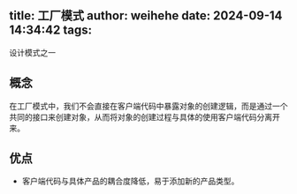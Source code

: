 title: 工厂模式
author: weihehe
date: 2024-09-14 14:34:42
tags:
---

设计模式之一
<!--more-->

## 概念

在工厂模式中，我们不会直接在客户端代码中暴露对象的创建逻辑，而是通过一个共同的接口来创建对象，从而将对象的创建过程与具体的使用客户端代码分离开来。

## 优点
- 客户端代码与具体产品的耦合度降低，易于添加新的产品类型。